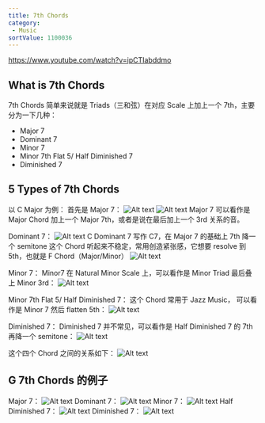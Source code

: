 ```yaml
---
title: 7th Chords
category:
 - Music
sortValue: 1100036
---
```


https://www.youtube.com/watch?v=ipCTIabddmo

## What is 7th Chords

7th Chords 简单来说就是 Triads（三和弦）在对应 Scale 上加上一个 7th，主要分为一下几种：

- Major 7
- Dominant 7
- Minor 7
- Minor 7th Flat 5/ Half Diminished 7
- Diminished 7

## 5 Types of 7th Chords

以 C Major 为例：
首先是 Major 7：
![Alt text](image.png)
![Alt text](image-1.png)
Major 7 可以看作是 Major Chord 加上一个 Major 7th，或者是说在最后加上一个 3rd 关系的音。

Dominant 7：
![Alt text](image-2.png)
C Dominant 7 写作 C7，在 Major 7 的基础上 7th 降一个 semitone
这个 Chord 听起来不稳定，常用创造紧张感，它想要 resolve 到 5th，也就是 F Chord（Major/Minor）
![Alt text](image-3.png)

Minor 7：
Minor7 在 Natural Minor Scale 上，可以看作是 Minor Triad 最后叠上 Minor 3rd：
![Alt text](image-4.png)

Minor 7th Flat 5/ Half Diminished 7：
这个 Chord 常用于 Jazz Music， 可以看作是 Minor 7 然后 flatten 5th：
![Alt text](image-5.png)

Diminished 7：
Diminished 7 并不常见，可以看作是 Half Diminished 7 的 7th 再降一个 semitone：
![Alt text](image-6.png)

这个四个 Chord 之间的关系如下：
![Alt text](image-7.png)

## G 7th Chords 的例子
Major 7：
![Alt text](image-8.png)
Dominant 7：
![Alt text](image-9.png)
Minor 7：
![Alt text](image-10.png)
Half Diminished 7：
![Alt text](image-11.png)
Diminished 7：
![Alt text](image-12.png)
